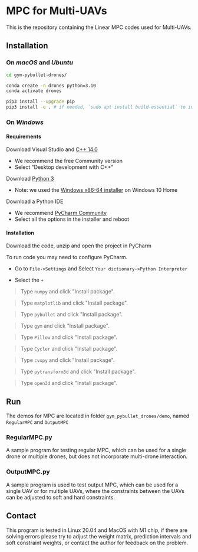 # MPC for Multi-UAVs

This is the repository containing the Linear MPC codes used for Multi-UAVs.

## Installation

### On *macOS* and *Ubuntu*

```sh
cd gym-pybullet-drones/

conda create -n drones python=3.10
conda activate drones

pip3 install --upgrade pip
pip3 install -e . # if needed, `sudo apt install build-essential` to install `gcc` and build `pybullet`

```

### On *Windows*

#### Requirements

Download Visual Studio and [C++ 14.0](https://visualstudio.microsoft.com/downloads/)
- We recommend the free Community version
- Select "Desktop development with C++"

Download [Python 3](https://www.python.org/downloads/release/python-390/)
- Note: we used the [Windows x86-64 installer](https://www.python.org/ftp/python/3.9.0/python-3.9.0-amd64.exe) on Windows 10 Home

Download a Python IDE
- We recommend [PyCharm Community](https://www.jetbrains.com/pycharm/download/#section=windows)
- Select all the options in the installer and reboot

#### Installation

Download the code, unzip and open the project in PyCharm 

To run code you may need to configure PyCharm. 
- Go to `File->Settings` and Select `Your dictionary->Python Interpreter`

- Select the `+` 

> Type `numpy` and click "Install package".

> Type `matplotlib` and click "Install package".

> Type `pybullet` and click "Install package".

> Type `gym` and click "Install package".

> Type `Pillow` and click "Install package".

> Type `Cycler` and click "Install package".

> Type `cvxpy` and click "Install package".

> Type `pytransform3d` and click "Install package".

> Type `open3d` and click "Install package".

## Run

The demos for MPC are located in folder `gym_pybullet_drones/demo`, named `RegularMPC` and `OutputMPC` 

### RegularMPC.py

A sample program for testing regular MPC, which can be used for a single drone or multiple drones, but does not incorporate multi-drone interaction.

### OutputMPC.py

A sample program is used to test output MPC, which can be used for a single UAV or for multiple UAVs, where the constraints between the UAVs can be adjusted to soft and hard constraints.


## Contact
This program is tested in Linux 20.04 and MacOS with M1 chip, if there are solving errors please try to adjust the weight matrix, prediction intervals and soft constraint weights, or contact the author for feedback on the problem.


